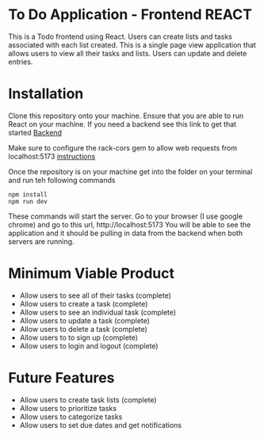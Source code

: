 # To Do Application - Frontend REACT

This is a Todo frontend using React. Users can create lists and tasks associated with each list created. This is a single page view application that allows users to view all their tasks and lists. Users can update and delete entries.

# Installation

Clone this repository onto your machine. Ensure that you are able to run React on your machine. If you need a backend see this link to get that started [Backend](https://github.com/edwardminaya/todo-api)

Make sure to configure the rack-cors gem to allow web requests from localhost:5173 [instructions](https://gist.github.com/peterxjang/77d6243cf85103b027a56b401b62b289)

Once the repository is on your machine get into the folder on your terminal and run teh following commands

```
npm install
npm run dev
```

These commands will start the server. Go to your browser (I use google chrome) and go to this url, http://localhost:5173
You will be able to see the application and it should be pulling in data from the backend when both servers are running.

# Minimum Viable Product

- Allow users to see all of their tasks (complete)
- Allow users to create a task (complete)
- Allow users to see an individual task (complete)
- Allow users to update a task (complete)
- Allow users to delete a task (complete)
- Allow users to to sign up (complete)
- Allow users to login and logout (complete)

# Future Features

- Allow users to create task lists (complete)
- Allow users to prioritize tasks
- Allow users to categorize tasks
- Allow users to set due dates and get notifications
